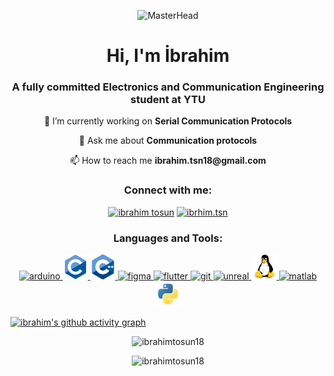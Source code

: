 <p align="center">
  <img src="https://user-images.githubusercontent.com/74038190/225813708-98b745f2-7d22-48cf-9150-083f1b00d6c9.gif" alt="MasterHead">
</p>
<h1 align="center">Hi, I'm İbrahim</h1>
<h3 align="center">A fully committed Electronics and Communication Engineering student at YTU</h3>

<p align="center"> 🔭 I’m currently working on <strong>Serial Communication Protocols</strong></p>

<p align="center"> 💬 Ask me about <strong>Communication protocols</strong></p>

<p align="center"> 📫 How to reach me <strong>ibrahim.tsn18@gmail.com</strong></p>

<h3 align="center">Connect with me:</h3>
<p align="center">
  <a href="https://www.linkedin.com/in/ibrahimtosun/" target="blank"><img src="https://raw.githubusercontent.com/rahuldkjain/github-profile-readme-generator/master/src/images/icons/Social/linked-in-alt.svg" alt="i̇brahim tosun" height="30" width="40" /></a>
  <a href="https://instagram.com/ibrhim.tsn" target="blank"><img src="https://raw.githubusercontent.com/rahuldkjain/github-profile-readme-generator/master/src/images/icons/Social/instagram.svg" alt="ibrhim.tsn" height="30" width="40" /></a>
</p>

<h3 align="center">Languages and Tools:</h3>
<p align="center"> 
  <a href="https://www.arduino.cc/" target="_blank" rel="noreferrer"> <img src="https://cdn.worldvectorlogo.com/logos/arduino-1.svg" alt="arduino" width="40" height="40"/> </a>
  <a href="https://www.cprogramming.com/" target="_blank" rel="noreferrer"> <img src="https://raw.githubusercontent.com/devicons/devicon/master/icons/c/c-original.svg" alt="c" width="40" height="40"/> </a>
  <a href="https://www.w3schools.com/cpp/" target="_blank" rel="noreferrer"> <img src="https://raw.githubusercontent.com/devicons/devicon/master/icons/cplusplus/cplusplus-original.svg" alt="cplusplus" width="40" height="40"/> </a>
  <a href="https://www.figma.com/" target="_blank" rel="noreferrer"> <img src="https://www.vectorlogo.zone/logos/figma/figma-icon.svg" alt="figma" width="40" height="40"/> </a>
  <a href="https://flutter.dev" target="_blank" rel="noreferrer"> <img src="https://www.vectorlogo.zone/logos/flutterio/flutterio-icon.svg" alt="flutter" width="40" height="40"/> </a>
  <a href="https://git-scm.com/" target="_blank" rel="noreferrer"> <img src="https://www.vectorlogo.zone/logos/git-scm/git-scm-icon.svg" alt="git" width="40" height="40"/> </a>
  <a href="https://unrealengine.com/" target="_blank" rel="noreferrer"> <img src="https://raw.githubusercontent.com/kenangundogan/fontisto/036b7eca71aab1bef8e6a0518f7329f13ed62f6b/icons/svg/brand/unreal-engine.svg" alt="unreal" width="40" height="40"/> </a>
  <a href="https://www.linux.org/" target="_blank" rel="noreferrer"> <img src="https://raw.githubusercontent.com/devicons/devicon/master/icons/linux/linux-original.svg" alt="linux" width="40" height="40"/> </a>
  <a href="https://www.mathworks.com/" target="_blank" rel="noreferrer"> <img src="https://upload.wikimedia.org/wikipedia/commons/2/21/Matlab_Logo.png" alt="matlab" width="40" height="40"/> </a>
  <a href="https://www.python.org" target="_blank" rel="noreferrer"> <img src="https://raw.githubusercontent.com/devicons/devicon/master/icons/python/python-original.svg" alt="python" width="40" height="40"/> </a>
</p>

[![ibrahim's github activity graph](https://github-readme-activity-graph.vercel.app/graph?username=ibrahimtosun18&theme=tokyo-night)](https://github.com/ibrahimtosun18/github-readme-activity-graph)

<p align="center">
  <img src="https://github-readme-stats.vercel.app/api/top-langs/?username=ibrahimtosun18&show_icons=true&locale=en&layout=compact&theme=tokyonight" alt="ibrahimtosun18" />
</p>


<p align="center">
  <img src="https://github-readme-streak-stats.herokuapp.com/?user=ibrahimtosun18&theme=tokyonight" alt="ibrahimtosun18" />
</p>

